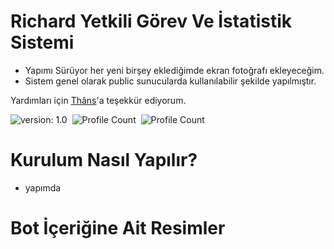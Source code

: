 # Richard Yetkili Görev Ve İstatistik Sistemi

- Yapımı Sürüyor her yeni birşey eklediğimde ekran fotoğrafı ekleyeceğim.
- Sistem genel olarak public sunucularda kullanılabilir şekilde yapılmıştır.

Yardımları için [Thâns](https://github.com/ThansEX)'a teşekkür ediyorum.

![version: 1.0](https://img.shields.io/badge/Version-1.0-informational&color=yellow)&nbsp;
![Profile Count](https://komarev.com/ghpvc/?username=richardsistemler&color=blue)&nbsp;
![Profile Count](https://komarev.com/ghpvc/?username=richard-staff-stat&label=Project%20visits&color=blueviolet)&nbsp;


# Kurulum Nasıl Yapılır?
- yapımda
# Bot İçeriğine Ait Resimler
